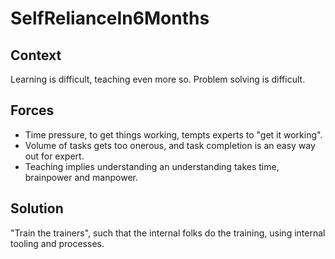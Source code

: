 # SelfRelianceIn6Months

## Context
Learning is difficult, teaching even more so. Problem solving is difficult.

## Forces
+ Time pressure, to get things working, tempts experts to "get it working".
+ Volume of tasks gets too onerous, and task completion is an easy way out for expert.
+ Teaching implies understanding an understanding takes time, brainpower and manpower. 

## Solution
"Train the trainers", such that the internal folks do the training, using internal tooling and processes. 
